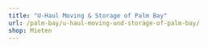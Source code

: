 ```yaml
---
title: "U-Haul Moving & Storage of Palm Bay"
url: /palm-bay/u-haul-moving-und-storage-of-palm-bay/
shop: Mieten
---
```

